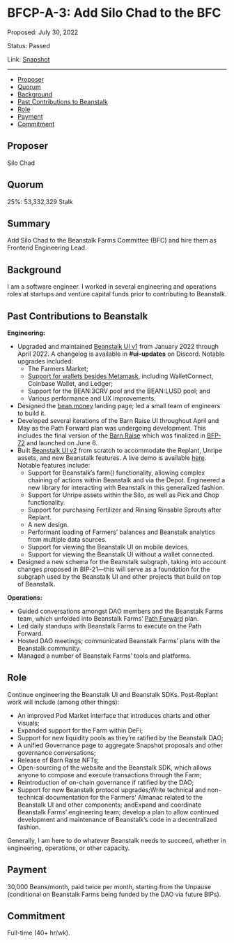 # BFCP-A-3: Add Silo Chad to the BFC

Proposed: July 30, 2022

Status: Passed

Link: [Snapshot](https://snapshot.org/#/beanstalkfarms.eth/proposal/0xc4583788b51279ff85457b8650ea8fbb3b42995ac606763a453671383d351a01)

---

- [Proposer](#proposer)
- [Quorum](#quorum)
- [Background](#background)
- [Past Contributions to Beanstalk](#past-contributions-to-beanstalk)
- [Role](#role)
- [Payment](#payment)
- [Commitment](#commitment)

## Proposer

Silo Chad

## Quorum

25%: 53,332,329 Stalk

## Summary

Add Silo Chad to the Beanstalk Farms Committee (BFC) and hire them as Frontend Engineering Lead.

## Background

I am a software engineer. I worked in several engineering and operations roles at startups and venture capital funds prior to contributing to Beanstalk.

## Past Contributions to Beanstalk

**Engineering:**
* Upgraded and maintained [Beanstalk UI v1](https://pre-exploit-beanstalk-ui.netlify.app/) from January 2022 through April 2022. A changelog is available in **#ui-updates** on Discord. Notable upgrades included:
    * The Farmers Market;
    * [Support for wallets besides Metamask](https://twitter.com/BeanstalkFarms/status/1509962212290576384), including WalletConnect, Coinbase Wallet, and Ledger;
    * Support for the BEAN:3CRV pool and the BEAN:LUSD pool; and
    * Various performance and UX improvements.
* Designed the [bean.money](https://bean.money/) landing page; led a small team of engineers to build it.
* Developed several iterations of the Barn Raise UI throughout April and May as the Path Forward plan was undergoing development. This includes the final version of the [Barn Raise](https://app.bean.money) which was finalized in [BFP-72](https://snapshot.org/#/beanstalkfarms.eth/proposal/0xb87854d7f6f40f0877a1333028eab829b213fbcce03f16f9dd3832c8a98ab99b) and launched on June 6.
* Built [Beanstalk UI v2](https://app.bean.money/) from scratch to accommodate the Replant, Unripe assets, and new Beanstalk features. A live demo is available [here](https://www.youtube.com/watch?v=zE358B9OagM). Notable features include:
    * Support for Beanstalk’s farm() functionality, allowing complex chaining of actions within Beanstalk and via the Depot. Engineered a new library for interacting with Beanstalk in this generalized fashion.
    * Support for Unripe assets within the Silo, as well as Pick and Chop functionality.
    * Support for purchasing Fertilizer and Rinsing Rinsable Sprouts after Replant.
    * A new design.
    * Performant loading of Farmers’ balances and Beanstalk analytics from multiple data sources.
    * Support for viewing the Beanstalk UI on mobile devices.
    * Support for viewing the Beanstalk UI without a wallet connected.
* Designed a new schema for the Beanstalk subgraph, taking into account changes proposed in BIP-21—this will serve as a foundation for the subgraph used by the Beanstalk UI and other projects that build on top of Beanstalk.

**Operations:**
* Guided conversations amongst DAO members and the Beanstalk Farms team, which unfolded into Beanstalk Farms’ [Path Forward](https://bean.money/blog/path-forward) plan.
* Led daily standups with Beanstalk Farms to execute on the Path Forward.
* Hosted DAO meetings; communicated Beanstalk Farms’ plans with the Beanstalk community.
* Managed a number of Beanstalk Farms’ tools and platforms.

## Role

Continue engineering the Beanstalk UI and Beanstalk SDKs. Post-Replant work will include (among other things):
* An improved Pod Market interface that introduces charts and other visuals;
* Expanded support for the Farm within DeFi;
* Support for new liquidity pools as they’re ratified by the Beanstalk DAO;
* A unified Governance page to aggregate Snapshot proposals and other governance conversations;
* Release of Barn Raise NFTs;
* Open-sourcing of the website and the Beanstalk SDK, which allows anyone to compose and execute transactions through the Farm;
* Reintroduction of on-chain governance if ratified by the DAO;
* Support for new Beanstalk protocol upgrades;Write technical and non-technical documentation for the Farmers’ Almanac related to the Beanstalk UI and other components; andExpand and coordinate Beanstalk Farms’ engineering team; develop a plan to allow continued development and maintenance of Beanstalk’s code in a decentralized fashion.

Generally, I am here to do whatever Beanstalk needs to succeed, whether in engineering, operations, or other capacity.

## Payment

30,000 Beans/month, paid twice per month, starting from the Unpause (conditional on Beanstalk Farms being funded by the DAO via future BIPs).

## Commitment

Full-time (40+ hr/wk).
